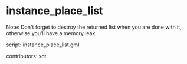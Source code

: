 instance_place_list
===================

Note: Don't forget to destroy the returned list when you are done with it,
otherwise you'll have a memory leak.

script: instance_place_list.gml

contributors: xot
